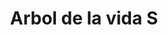 ---
title: Arbol de la vida S
date: 
draft: false

# descripcion
description : Pulsera en plata 925 de largo regulable.

materials: Plata 925

color: 

dimensions: Largo 18 regulable a 20

code: 03-09-0858

type: "Pulseras"

categories: []

price: $3.270,00

price_eftvo: $2.780,00

# Images
# first image will be shown in the product page
images:
  # - image: "images/path_to_image"
  # La ubicacion de las imagenes es imagenes/Pulseras/Pulseras.Plata/03-09-0858-arbol-de-la-vida-s
  - image: "./images/pulseras/plata/03-09-0858-arbol-de-la-vida-s.jpg"
---